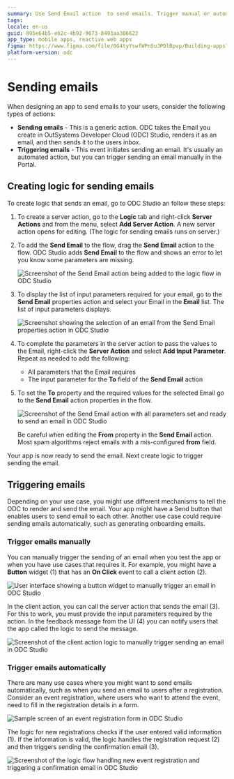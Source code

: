 ```yaml
---
summary: Use Send Email action  to send emails. Trigger manual or automatic sending of emails.
tags: 
locale: en-us
guid: 895e64b5-eb2c-4b92-9673-8493aa306622
app_type: mobile apps, reactive web apps
figma: https://www.figma.com/file/6G4tyYswfWPn5uJPDlBpvp/Building-apps?type=design&node-id=3101%3A11324&t=ZwHw8hXeFhwYsO5V-1
platform-version: odc
---
```


# Sending emails

When designing an app to send emails to your users, consider the following types of actions:

* **Sending emails** - This is a generic action. ODC takes the Email you create in OutSystems Developer Cloud (ODC) Studio, renders it as an email, and then sends it to the users inbox.
* **Triggering emails** -  This event initiates sending an email. It's usually an automated action, but you can trigger sending an email manually in the Portal.

## Creating logic for sending emails

To create logic that sends an email, go to ODC Studio an follow these steps:

1. To create a server action, go to the **Logic** tab and right-click **Server Actions** and from the menu, select  **Add Server Action**.  A new server action opens for editing. (The logic for sending emails runs on server.)
1. To add  the **Send Email** to the flow, drag the **Send Email** action to the flow. ODC Studio adds **Send Email** to the flow and shows an error to let you know some parameters are missing.

    ![Screenshot of the Send Email action being added to the logic flow in ODC Studio](images/logic-send-email-tool-odcs.png "Send Email Action in Logic Flow")

1. To display  the list of input parameters required for your email, go to the **Send Email** properties action and select your Email in the **Email** list. The list of input parameters displays.

    ![Screenshot showing the selection of an email from the Send Email properties action in ODC Studio](images/select-email-list-odcs.png "Selecting Email from List")

1. To complete the parameters in the server action to pass the values to the Email, right-click the **Server Action** and select **Add Input Parameter**. Repeat as needed to add the following:

    * All parameters that the Email requires
    * The input parameter for the **To** field of the **Send Email** action

1. To set the **To** property and the required values for the selected Email go to the **Send Email** action properties in the flow.

    ![Screenshot of the Send Email action with all parameters set and ready to send an email in ODC Studio](images/logic-send-email-ready-odcs.png "Send Email with Parameters Set")

    <div class="info" markdown="1">

    Be careful when editing the **From** property in the **Send Email** action. Most spam algorithms reject emails with a mis-configured **from** field.

    </div>

Your app is now ready to send the email. Next create logic to trigger sending the email.

## Triggering emails

Depending on your use case, you might use different mechanisms to tell the ODC to render and send the email. Your app might have a Send button that enables users to send email to each other. Another use case could require sending emails  automatically, such as generating onboarding emails.

### Trigger emails manually

You can manually trigger the sending of an email when you test the app or when you have use cases that requires it. For example, you might have a **Button** widget (1) that has  an **On Click** event to call a client action (2).

![User interface showing a button widget to manually trigger an email in ODC Studio](images/trigger-email-manually-ui-odcs.png "Trigger Email Manually UI")

In the client action, you can call the server action that sends the email (3). For this to work, you must provide the input parameters required by the action. In the feedback message from the UI (4) you can notify users that the app called the logic to send the message.

![Screenshot of the client action logic to manually trigger sending an email in ODC Studio](images/trigger-email-manually-logic-odcs.png "Trigger Email Manually Logic")

### Trigger emails automatically

There are many use cases where you might want to send emails automatically, such as when you send an email to users after a registration. Consider an event registration, where users who want to attend the event, need to fill in the registration details in a form.

![Sample screen of an event registration form in ODC Studio](images/sample-screen-ss.png "Sample Event Registration Screen")

The logic for new registrations checks if the user entered valid information (1). If the information is valid, the logic handles the registration request (2) and then triggers sending the confirmation email (3).

![Screenshot of the logic flow handling new event registration and triggering a confirmation email in ODC Studio](images/sample-logic-new-registration-ss.png "Logic for New Registration")
